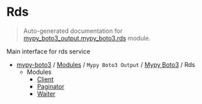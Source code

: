 # Rds

> Auto-generated documentation for [mypy_boto3_output.mypy_boto3.rds](https://github.com/vemel/mypy_boto3/blob/master/mypy_boto3_output/mypy_boto3/rds/__init__.py) module.

Main interface for rds service

- [mypy-boto3](../../../README.md#mypy_boto3) / [Modules](../../../MODULES.md#mypy-boto3-modules) / `Mypy Boto3 Output` / [Mypy Boto3](../index.md#mypy-boto3) / Rds
    - Modules
        - [Client](client.md#client)
        - [Paginator](paginator.md#paginator)
        - [Waiter](waiter.md#waiter)
